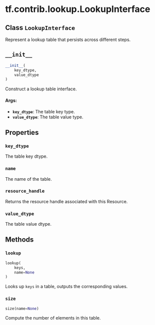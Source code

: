 <div itemscope itemtype="http://developers.google.com/ReferenceObject">
<meta itemprop="name" content="tf.contrib.lookup.LookupInterface" />
<meta itemprop="path" content="Stable" />
<meta itemprop="property" content="key_dtype"/>
<meta itemprop="property" content="name"/>
<meta itemprop="property" content="resource_handle"/>
<meta itemprop="property" content="value_dtype"/>
<meta itemprop="property" content="__init__"/>
<meta itemprop="property" content="lookup"/>
<meta itemprop="property" content="size"/>
</div>

# tf.contrib.lookup.LookupInterface

## Class `LookupInterface`

Represent a lookup table that persists across different steps.



<!-- Placeholder for "Used in" -->


<h2 id="__init__"><code>__init__</code></h2>

``` python
__init__(
    key_dtype,
    value_dtype
)
```

Construct a lookup table interface.


#### Args:


* <b>`key_dtype`</b>: The table key type.
* <b>`value_dtype`</b>: The table value type.



## Properties

<h3 id="key_dtype"><code>key_dtype</code></h3>

The table key dtype.


<h3 id="name"><code>name</code></h3>

The name of the table.


<h3 id="resource_handle"><code>resource_handle</code></h3>

Returns the resource handle associated with this Resource.


<h3 id="value_dtype"><code>value_dtype</code></h3>

The table value dtype.




## Methods

<h3 id="lookup"><code>lookup</code></h3>

``` python
lookup(
    keys,
    name=None
)
```

Looks up `keys` in a table, outputs the corresponding values.


<h3 id="size"><code>size</code></h3>

``` python
size(name=None)
```

Compute the number of elements in this table.




